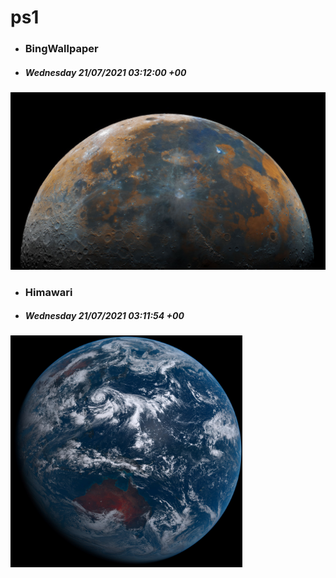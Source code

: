 # ps1

- ### BingWallpaper
- ##### Wednesday 21/07/2021 03:12:00 +00
<img src="BingWallpaper/latest.jpg" width="700" height="auto" title="👉  BingWallpaper  👈">


- ### Himawari 
- ##### Wednesday 21/07/2021 03:11:54 +00
<img src="Himawari/latest.jpg" width="auto" height="371" title="👉  Himawari  👈">




